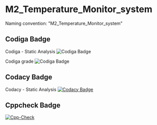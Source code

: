 # M2_Temperature_Monitor_system
Naming convention: "M2_Temperature_Monitor_system"
## Codiga Badge
Codiga - Static Analysis ![Codiga Badge](https://api.codiga.io/project/32875/score/svg)

Codiga grade ![Codiga Badge](https://api.codiga.io/project/32875/status/svg)
## Codacy Badge
Codacy - Static Analysis [![Codacy Badge](https://app.codacy.com/project/badge/Grade/130517de90ca46eebf699fd5bb3f3b66)](https://www.codacy.com/gh/lethinjoo/M2_Temperature_Monitor_system/dashboard?utm_source=github.com&amp;utm_medium=referral&amp;utm_content=lethinjoo/M2_Temperature_Monitor_system&amp;utm_campaign=Badge_Grade)

## Cppcheck  Badge
[![Cpp-Check](https://github.com/lethinjoo/M2_Temperature_Monitor_system/actions/workflows/c-cpp.yml/badge.svg)](https://github.com/lethinjoo/M2_Temperature_Monitor_system/actions/workflows/c-cpp.yml)
